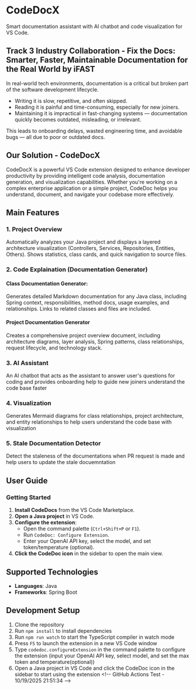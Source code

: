 # CodeDocX

Smart documentation assistant with AI chatbot and code visualization for VS Code.

## Track 3 Industry Collaboration - Fix the Docs: Smarter, Faster, Maintainable Documentation for the Real World by iFAST
In real-world tech environments, documentation is a critical but broken part of the software development lifecycle.
- Writing it is slow, repetitive, and often skipped.
- Reading it is painful and time-consuming, especially for new joiners.
- Maintaining it is impractical in fast-changing systems — documentation quickly becomes outdated, misleading, or irrelevant.

This leads to onboarding delays, wasted engineering time, and avoidable bugs — all due to poor or outdated docs.

## Our Solution - CodeDocX

CodeDocX is a powerful VS Code extension designed to enhance developer productivity by providing intelligent code analysis, documentation generation, and visualization capabilities. Whether you're working on a complex enterprise application or a simple project, CodeDoc helps you understand, document, and navigate your codebase more effectively.

## Main Features

### 1. Project Overview 
Automatically analyzes your Java project and displays a layered architecture visualization (Controllers, Services, Repositories, Entities, Others). Shows statistics, class cards, and quick navigation to source files.

### 2. Code Explaination (Documentation Generator)
#### Class Documentation Generator:
Generates detailed Markdown documentation for any Java class, including Spring context, responsibilities, method docs, usage examples, and relationships. Links to related classes and files are included.

#### Project Documentation Generator
Creates a comprehensive project overview document, including architecture diagrams, layer analysis, Spring patterns, class relationships, request lifecycle, and technology stack.

### 3. AI Assistant 
An AI chatbot that acts as the assistant to answer user's questions for coding and provides onboarding help to guide new joiners understand the code base faster

### 4. Visualization
Generates Mermaid diagrams for class relationships, project architecture, and entity relationships to help users understand the code base with visualization

### 5. Stale Documentation Detector
Detect the staleness of the documentations when PR request is made and help users to update the stale docuemntation

## User Guide

### Getting Started

1. **Install CodeDocs** from the VS Code Marketplace.
2. **Open a Java project** in VS Code.
3. **Configure the extension**:
	- Open the command palette (`Ctrl+Shift+P` or `F1`).
	- Run `CodeDoc: Configure Extension`.
	- Enter your OpenAI API key, select the model, and set token/temperature (optional).
4. **Click the CodeDoc icon** in the sidebar to open the main view.

## Supported Technologies

- **Languages**: Java 
- **Frameworks**: Spring Boot 

## Development Setup

1. Clone the repository
2. Run `npm install` to install dependencies
3. Run `npm run watch` to start the TypeScript compiler in watch mode
4. Press `F5` to launch the extension in a new VS Code window
5. Type `codedoc.configureExtension` in the command palette to configure the extension (input your OpenAI API key, select model, and set the max token and temperature(optional))
6. Open a Java project in VS Code and click the CodeDoc icon in the sidebar to start using the extension
< ! - -   G i t H u b   A c t i o n s   T e s t   -   1 0 / 1 9 / 2 0 2 5   2 1 : 5 1 : 3 4   - - >  
 